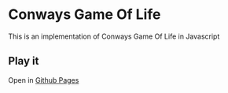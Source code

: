 # Conways Game Of Life
This is an implementation of Conways Game Of Life in Javascript

## Play it
Open in [Github Pages](https://matiasorlandini.github.io/conways-game-of-life/)
